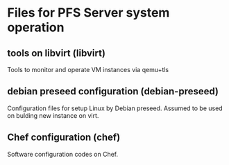 # Files for PFS Server system operation

## tools on libvirt (libvirt)
Tools to monitor and operate VM instances via qemu+tls

## debian preseed configuration (debian-preseed)
Configuration files for setup Linux by Debian preseed.
Assumed to be used on bulding new instance on virt.

## Chef configuration (chef)
Software configuration codes on Chef.


